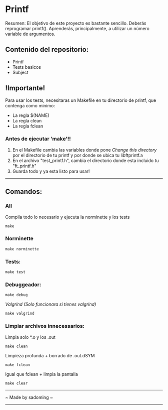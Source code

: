 # Printf
Resumen:  El objetivo de este proyecto es bastante sencillo. Deberás reprogramar printf(). Aprenderás, principalmente, a utilizar un número variable de argumentos.

## Contenido del repositorio:
- Printf
- Tests basicos
- Subject

## !Importante!
Para usar los tests, necesitaras un Makefile en tu directorio de printf, que contenga como minimo:
  - La regla $(NAME)
  - La regla clean
  - La regla fclean

### Antes de ejecutar 'make'!!
1. En el Makefile cambia las variables donde pone *Change this directory* por el directorio de tu printf y por donde se ubica tu libftprintf.a
2. En el archivo "test_printf.h", cambia el directorio donde esta incluido tu "ft_printf.h"
3. Guarda todo y ya esta listo para usar!
***
## Comandos:
### All
Compila todo lo necesario y ejecuta la norminette y los tests

    make

### Norminette

    make norminette

### Tests:

    make test

### Debuggeador:

    make debug

*Valgrind (Solo funcionara si tienes valgrind)*

    make valgrind

### Limpiar archivos innecessarios:

Limpia solo *.o y los .out

    make clean

Limpieza profunda + borrado de .out.dSYM

    make fclean
    
Igual que fclean + limpia la pantalla

    make clear

***
~ Made by sadoming ~
***
